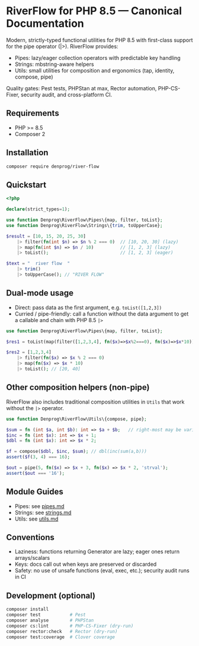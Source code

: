 # RiverFlow for PHP 8.5 — Canonical Documentation

Modern, strictly-typed functional utilities for PHP 8.5 with first-class support for the pipe operator (|>). RiverFlow provides:

- Pipes: lazy/eager collection operators with predictable key handling
- Strings: mbstring-aware helpers
- Utils: small utilities for composition and ergonomics (tap, identity, compose, pipe)

Quality gates: Pest tests, PHPStan at max, Rector automation, PHP-CS-Fixer, security audit, and cross-platform CI.

## Requirements
- PHP >= 8.5
- Composer 2

## Installation
```bash
composer require denprog/river-flow
```

## Quickstart
```php
<?php

declare(strict_types=1);

use function Denprog\RiverFlow\Pipes\{map, filter, toList};
use function Denprog\RiverFlow\Strings\{trim, toUpperCase};

$result = [10, 15, 20, 25, 30]
    |> filter(fn(int $n) => $n % 2 === 0)  // [10, 20, 30] (lazy)
    |> map(fn(int $n) => $n / 10)          // [1, 2, 3] (lazy)
    |> toList();                           // [1, 2, 3] (eager)

$text = "  river flow  "
    |> trim()
    |> toUpperCase(); // "RIVER FLOW"

```

## Dual-mode usage
- Direct: pass data as the first argument, e.g. `toList([1,2,3])`
- Curried / pipe-friendly: call a function without the data argument to get a callable and chain with PHP 8.5 `|>`

```php
use function Denprog\RiverFlow\Pipes\{map, filter, toList};

$res1 = toList(map(filter([1,2,3,4], fn($x)=>$x%2===0), fn($x)=>$x*10))); // [20, 40]

$res2 = [1,2,3,4]
    |> filter(fn($x) => $x % 2 === 0)
    |> map(fn($x) => $x * 10)
    |> toList(); // [20, 40]
```

## Other composition helpers (non-pipe)
RiverFlow also includes traditional composition utilities in `Utils` that work without the `|>` operator.

```php
use function Denprog\RiverFlow\Utils\{compose, pipe};

$sum = fn (int $a, int $b): int => $a + $b;   // right-most may be variadic
$inc = fn (int $x): int => $x + 1;
$dbl = fn (int $x): int => $x * 2;

$f = compose($dbl, $inc, $sum); // dbl(inc(sum(a,b)))
assert($f(3, 4) === 16);

$out = pipe(5, fn($x) => $x + 3, fn($x) => $x * 2, 'strval');
assert($out === '16');
```

## Module Guides
- Pipes: see [pipes.md](./pipes.md)
- Strings: see [strings.md](./strings.md)
- Utils: see [utils.md](./utils.md)

## Conventions
- Laziness: functions returning Generator are lazy; eager ones return arrays/scalars
- Keys: docs call out when keys are preserved or discarded
- Safety: no use of unsafe functions (eval, exec, etc.); security audit runs in CI

## Development (optional)
```bash
composer install
composer test           # Pest
composer analyse        # PHPStan
composer cs:lint        # PHP-CS-Fixer (dry-run)
composer rector:check   # Rector (dry-run)
composer test:coverage  # Clover coverage
```

